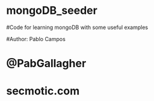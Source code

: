# mongoDB_seeder

#Code for learning mongoDB with some useful examples

#Author: Pablo Campos
# @PabGallagher
# secmotic.com
